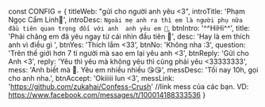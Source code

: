 const CONFIG = {
    titleWeb: "gửi cho người anh yêu <3",
    introTitle: 'Phạm Ngọc Cẩm Linh🥰',
    introDesc: `Ngoài mẹ anh ra thì em là người phụ nữa 
    đầu tiên quan trọng đối với anh 
    anh yêu em 🥰`,
    btnIntro: '^^HiHi^^',
    title: 'Phải chăng em đã yêu ngay từ cái nhìn đầu tiên 🥰',
    desc: 'Hay là em thích anh vì điều gì  ',
    btnYes: 'Thích lắm <33',
    btnNo: 'Không nha :3',
    question: 'Trên thế giới hơn 7 tỉ người mà sao em lại yêu anh <3',
    btnReply: 'Gửi cho Anh <3',
    reply: 'Yêu thì yêu mà không yêu thì cũng phải yêu <33333333',
    mess: 'Anh biết mà 🥰. Yêu em nhiều nhiều 😘😘',
    messDesc: 'Tối nay 10h, gọi cho anh nha.',
    btnAccept: 'Okiiiii lun <3',
      messLink: 'https://github.com/zukahai/Confess-Crush' //link mess của các bạn. VD: https://www.facebook.com/messages/t/100014188333536
}
